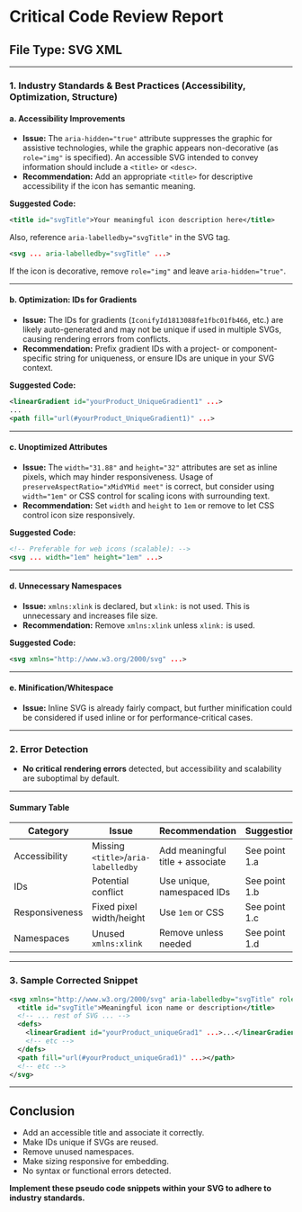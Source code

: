 # Critical Code Review Report

## File Type: SVG XML

---

### 1. **Industry Standards & Best Practices (Accessibility, Optimization, Structure)**

#### a. **Accessibility Improvements**

- **Issue:** The `aria-hidden="true"` attribute suppresses the graphic for assistive technologies, while the graphic appears non-decorative (as `role="img"` is specified). An accessible SVG intended to convey information should include a `<title>` or `<desc>`.
- **Recommendation:** Add an appropriate `<title>` for descriptive accessibility if the icon has semantic meaning.

**Suggested Code:**
```xml
<title id="svgTitle">Your meaningful icon description here</title>
```
Also, reference `aria-labelledby="svgTitle"` in the SVG tag.

```xml
<svg ... aria-labelledby="svgTitle" ...>
```
If the icon is decorative, remove `role="img"` and leave `aria-hidden="true"`.

---

#### b. **Optimization: IDs for Gradients**

- **Issue:** The IDs for gradients (`IconifyId1813088fe1fbc01fb466`, etc.) are likely auto-generated and may not be unique if used in multiple SVGs, causing rendering errors from conflicts.
- **Recommendation:** Prefix gradient IDs with a project- or component-specific string for uniqueness, or ensure IDs are unique in your SVG context.

**Suggested Code:**
```xml
<linearGradient id="yourProduct_UniqueGradient1" ...>
...
<path fill="url(#yourProduct_UniqueGradient1)" ...>
```

---

#### c. **Unoptimized Attributes**

- **Issue:** The `width="31.88"` and `height="32"` attributes are set as inline pixels, which may hinder responsiveness. Usage of `preserveAspectRatio="xMidYMid meet"` is correct, but consider using `width="1em"` or CSS control for scaling icons with surrounding text.
- **Recommendation:** Set `width` and `height` to `1em` or remove to let CSS control icon size responsively.

**Suggested Code:**
```xml
<!-- Preferable for web icons (scalable): -->
<svg ... width="1em" height="1em" ...>
```

---

#### d. **Unnecessary Namespaces**

- **Issue:** `xmlns:xlink` is declared, but `xlink:` is not used. This is unnecessary and increases file size.
- **Recommendation:** Remove `xmlns:xlink` unless `xlink:` is used.

**Suggested Code:**
```xml
<svg xmlns="http://www.w3.org/2000/svg" ...>
```

---

#### e. **Minification/Whitespace**

- **Issue:** Inline SVG is already fairly compact, but further minification could be considered if used inline or for performance-critical cases.

---

### 2. **Error Detection**

- **No critical rendering errors** detected, but accessibility and scalability are suboptimal by default.

---

#### **Summary Table**

| Category             | Issue                                              | Recommendation                                    | Suggestion                      |
|----------------------|---------------------------------------------------|---------------------------------------------------|---------------------------------|
| Accessibility        | Missing `<title>`/`aria-labelledby`               | Add meaningful title + associate                  | See point 1.a                   |
| IDs                  | Potential conflict                                | Use unique, namespaced IDs                        | See point 1.b                   |
| Responsiveness       | Fixed pixel width/height                          | Use `1em` or CSS                                  | See point 1.c                   |
| Namespaces           | Unused `xmlns:xlink`                              | Remove unless needed                              | See point 1.d                   |

---

### 3. **Sample Corrected Snippet**

```xml
<svg xmlns="http://www.w3.org/2000/svg" aria-labelledby="svgTitle" role="img" width="1em" height="1em" ...>
  <title id="svgTitle">Meaningful icon name or description</title>
  <!-- ... rest of SVG ... -->
  <defs>
    <linearGradient id="yourProduct_uniqueGrad1" ...>...</linearGradient>
    <!-- etc -->
  </defs>
  <path fill="url(#yourProduct_uniqueGrad1)" ...></path>
  <!-- etc -->
</svg>
```

---

## **Conclusion**

- Add an accessible title and associate it correctly.
- Make IDs unique if SVGs are reused.
- Remove unused namespaces.
- Make sizing responsive for embedding.
- No syntax or functional errors detected.

**Implement these pseudo code snippets within your SVG to adhere to industry standards.**
